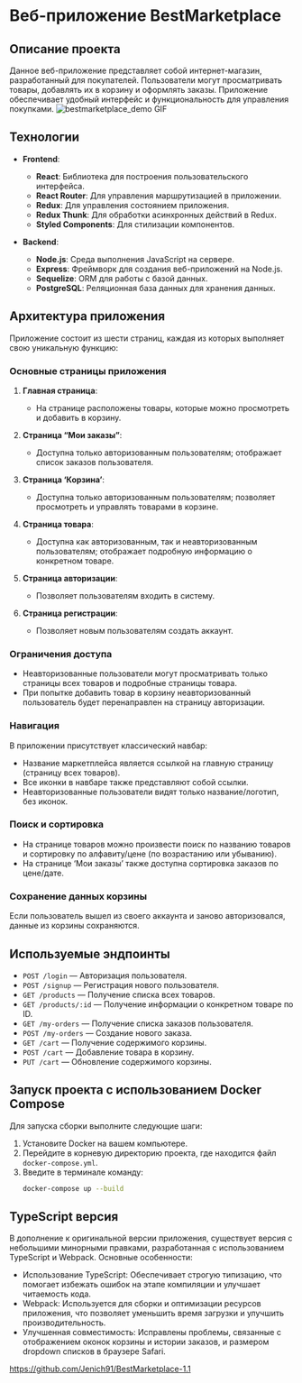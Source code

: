 # Веб-приложение BestMarketplace

## Описание проекта

Данное веб-приложение представляет собой интернет-магазин, разработанный для покупателей. Пользователи могут просматривать товары, добавлять их в корзину и оформлять заказы. Приложение обеспечивает удобный интерфейс и функциональность для управления покупками.
![bestmarketplace_demo GIF](/images/bestmarketplace_demo.gif)

## Технологии

- **Frontend**:
  - **React**: Библиотека для построения пользовательского интерфейса.
  - **React Router**: Для управления маршрутизацией в приложении.
  - **Redux**: Для управления состоянием приложения.
  - **Redux Thunk**: Для обработки асинхронных действий в Redux.
  - **Styled Components**: Для стилизации компонентов.

- **Backend**:
  - **Node.js**: Среда выполнения JavaScript на сервере.
  - **Express**: Фреймворк для создания веб-приложений на Node.js.
  - **Sequelize**: ORM для работы с базой данных.
  - **PostgreSQL**: Реляционная база данных для хранения данных.

## Архитектура приложения

Приложение состоит из шести страниц, каждая из которых выполняет свою уникальную функцию:

### Основные страницы приложения

1. **Главная страница**: 
   - На странице расположены товары, которые можно просмотреть и добавить в корзину.

2. **Страница “Мои заказы”**: 
   - Доступна только авторизованным пользователям; отображает список заказов пользователя.

3. **Страница ‘Корзина’**: 
   - Доступна только авторизованным пользователям; позволяет просмотреть и управлять товарами в корзине.

4. **Страница товара**: 
   - Доступна как авторизованным, так и неавторизованным пользователям; отображает подробную информацию о конкретном товаре.

5. **Страница авторизации**: 
   - Позволяет пользователям входить в систему.

6. **Страница регистрации**: 
   - Позволяет новым пользователям создать аккаунт.

### Ограничения доступа

- Неавторизованные пользователи могут просматривать только страницы всех товаров и подробные страницы товара.
- При попытке добавить товар в корзину неавторизованный пользователь будет перенаправлен на страницу авторизации.

### Навигация

В приложении присутствует классический навбар:
- Название маркетплейса является ссылкой на главную страницу (страницу всех товаров).
- Все иконки в навбаре также представляют собой ссылки.
- Неавторизованные пользователи видят только название/логотип, без иконок.

### Поиск и сортировка

- На странице товаров можно произвести поиск по названию товаров и сортировку по алфавиту/цене (по возрастанию или убыванию).
- На странице ‘Мои заказы’ также доступна сортировка заказов по цене/дате.

### Сохранение данных корзины

Если пользователь вышел из своего аккаунта и заново авторизовался, данные из корзины сохраняются.

## Используемые эндпоинты

- `POST /login` — Авторизация пользователя.
- `POST /signup` — Регистрация нового пользователя.
- `GET /products` — Получение списка всех товаров.
- `GET /products/:id` — Получение информации о конкретном товаре по ID.
- `GET /my-orders` — Получение списка заказов пользователя.
- `POST /my-orders` — Создание нового заказа.
- `GET /cart` — Получение содержимого корзины.
- `POST /cart` — Добавление товара в корзину.
- `PUT /cart` — Обновление содержимого корзины.

## Запуск проекта с использованием Docker Compose

Для запуска сборки выполните следующие шаги:

1. Установите Docker на вашем компьютере.
2. Перейдите в корневую директорию проекта, где находится файл `docker-compose.yml`.
3. Введите в терминале команду:
   ```bash
   docker-compose up --build

## TypeScript версия
В дополнение к оригинальной версии приложения, существует версия с небольшими минорными правками, разработанная с использованием TypeScript и Webpack.
Основные особенности:
- Использование TypeScript: Обеспечивает строгую типизацию, что помогает избежать ошибок на этапе компиляции и улучшает читаемость кода.
- Webpack: Используется для сборки и оптимизации ресурсов приложения, что позволяет уменьшить время загрузки и улучшить производительность.
- Улучшенная совместимость: Исправлены проблемы, связанные с отображением оконок корзины и истории заказов, и размером dropdown списков в браузере Safari.

https://github.com/Jenich91/BestMarketplace-1.1
